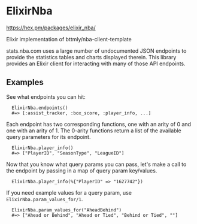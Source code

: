 # ElixirNba
https://hex.pm/packages/elixir_nba/

  Elixir implementation of bttmly/nba-client-template

  stats.nba.com uses a large number of undocumented JSON endpoints
  to provide the statistics tables and charts displayed therein.
  This library provides an Elixir client for interacting with many
  of those API endpoints.

  ## Examples
  See what endpoints you can hit:

      ElixirNba.endpoints()
      #=> [:assist_tracker, :box_score, :player_info, ...]

  Each endpoint has two corresponding functions, one with an
  arity of 0 and one with an arity of 1. The 0-arity functions
  return a list of the available query parameters for
  its endpoint.

      ElixirNba.player_info()
      #=> ["PlayerID", "SeasonType", "LeagueID"]

  Now that you know what query params you can pass, let's make
  a call to the endpoint by passing in a map of query param
  key/values.

      ElixirNba.player_info(%{"PlayerID" => "1627742"})

  If you need example values for a query param, use `ElixirNba.param_values_for/1`.

      ElixirNba.param_values_for("AheadBehind")
      #=> ["Ahead or Behind", "Ahead or Tied", "Behind or Tied", ""]

